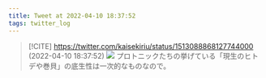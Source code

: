 ```yaml
---
title: Tweet at 2022-04-10 18:37:52
tags: twitter_log
---
```


> [!CITE] https://twitter.com/kaisekiriu/status/1513088868127744000 (2022-04-10 18:37:52)
> ![](https://twitter.com/kaisekiriu/status/1513088868127744000)
> プロトニックたちの挙げている「現生のヒトデや巻貝」の底生性は一次的なものなので。
